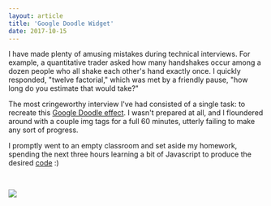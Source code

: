 ```yaml
---
layout: article
title: 'Google Doodle Widget'
date: 2017-10-15
---
```


I have made plenty of amusing mistakes during technical interviews. For example, a quantitative trader asked how many handshakes occur among a dozen people who all shake each other's hand exactly once. I quickly responded, "twelve factorial," which was met by a friendly pause, "how long do you estimate that would take?"

The most cringeworthy interview I've had consisted of a single task: to recreate this <a href="https://www.google.com/logos/2011/worldsfair.html" target="_blank">Google Doodle effect</a>. I wasn't prepared at all, and I floundered around with a couple img tags for a full 60 minutes, utterly failing to make any sort of progress.

I promptly went to an empty classroom and set aside my homework, spending the next three hours learning a bit of Javascript to produce the desired <a href="https://github.com/trattner/scale" target="_blank">code</a> :)



<div class='widget-container' id='container'>
    <img id="little" src="https://s3-us-west-2.amazonaws.com/s.cdpn.io/1528666/worldsfair-small.jpg"/>
    <img id="magnify" class='hidden' src="https://s3-us-west-2.amazonaws.com/s.cdpn.io/1528666/glass.png"/>
    <div id="overlay" class='hidden' />
    </div>
  </div>


<style>
  .widget-container {
    width: 421px;
    padding-top:30px;
  }

  img {
    position: absolute;
  }

  #little {
    z-index: 1;
  }

  #magnify {
    z-index: 3;
  }

  #overlay{
    position: absolute;
    background-image: url("https://s3-us-west-2.amazonaws.com/s.cdpn.io/1528666/worldsfair-large.jpg");
    z-index: 2;
    background-repeat: no-repeat;
    overflow: hidden;
    border-radius: 50%;
  }

  .hidden {
    display: none;
  }
</style>

<script src="https://ajax.googleapis.com/ajax/libs/jquery/3.2.1/jquery.min.js"></script>

<script>
  var scaling_factor = 2;

  //get properties of magnifying overlay
  $("#magnify").show();
  var mag_width = $('#magnify').width();
  var mag_height = $('#magnify').height();
  $("#magnify").hide();

  //set overlay properties
  $("#overlay").show();
  $("#overlay").css('height', mag_height-4); //quick patch for centering magnified area...couple pixels stuck out to either side of glass
  $("#overlay").css('width', mag_width-4);
  $("#overlay").hide();

  //get coordinates of rectangular area of interest
  var rect = document.getElementById("little").getBoundingClientRect();
  var left_lim = rect.left;
  var right_lim = rect.right;
  var lower_lim = rect.top;
  var upper_lim = rect.bottom;
  function outside(x,y) {
    return ( x<left_lim || x>right_lim || y<lower_lim || y>upper_lim );
  }

  //main function tracking mouse movement
  $( document ).on( "mousemove", function( event ) {
    var x = event.pageX;
    var y = event.pageY;

    //hide images if outside of rectangle --not very efficient
    if (outside(x,y)) {
      $("#magnify").fadeOut(300);
      $("#overlay").fadeOut(200);
        $('body').css('cursor', 'default');
    } else {
      //center magnify glass and overlay
      var l = x - mag_width/2;
      var t = y - mag_height/2;
      $("#magnify").css('left', l);
      $("#magnify").css('top', t);
      $("#overlay").css('left', l+2); //quick patch for centering magnified area...couple pixels stuck out to either side of glass
      $("#overlay").css('top', t+2);
      //adjust position of overlay's background image (top left corner of div is 0,0)
      var bkg_left = x - (l+scaling_factor*(x-left_lim));
      var bkg_top = y - (t+scaling_factor*(y-lower_lim));
      var bkg_pos = bkg_left + ' ' + bkg_top;
      $("#overlay").css('background-position', bkg_pos);
    }
  });

  $("#little").mouseenter(function(){
    //console.log('entered!');
    $("#magnify").fadeIn(250);
    $("#overlay").fadeIn(600);
    $('body').css('cursor', 'none');
  });
</script>

